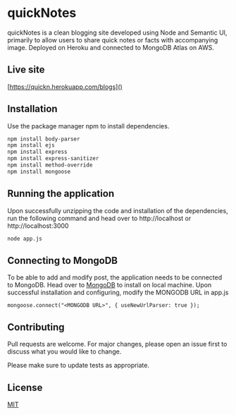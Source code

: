 # quickNotes

quickNotes is a clean blogging site developed using Node and Semantic UI, primarily to allow users to share quick notes or facts with accompanying image. Deployed on Heroku and connected to MongoDB Atlas on AWS.

## Live site

[https://quickn.herokuapp.com/blogs]()

## Installation

Use the package manager npm to install dependencies.

```bash
npm install body-parser
npm install ejs
npm install express
npm install express-sanitizer
npm install method-override
npm install mongoose
```

## Running the application

Upon successfully unzipping the code and installation of the dependencies, run the following command and head over to http://localhost or http://localhost:3000

```python
node app.js
```

## Connecting to MongoDB

To be able to add and modify post, the application needs to be connected to MongoDB. Head over to [MongoDB](https://www.mongodb.com/download-center/community) to install on local machine. Upon successful installation and configuring, modify the MONGODB URL in app.js

```
mongoose.connect("<MONGODB URL>", { useNewUrlParser: true });
```

## Contributing
Pull requests are welcome. For major changes, please open an issue first to discuss what you would like to change.

Please make sure to update tests as appropriate.

## License
[MIT](https://choosealicense.com/licenses/mit/)
